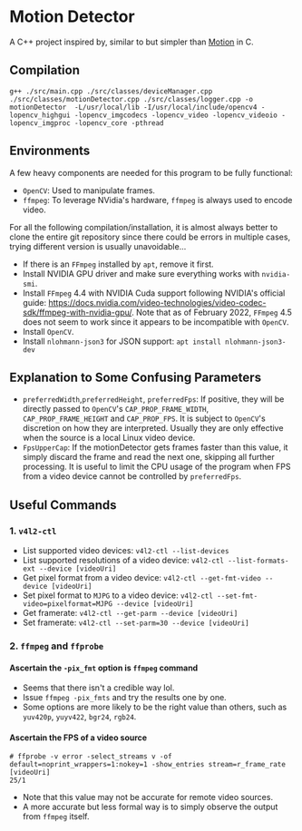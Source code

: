 # Motion Detector

A C++ project inspired by, similar to but simpler than [Motion](https://github.com/Motion-Project/motion) in C.

## Compilation

```
g++ ./src/main.cpp ./src/classes/deviceManager.cpp ./src/classes/motionDetector.cpp ./src/classes/logger.cpp -o motionDetector  -L/usr/local/lib -I/usr/local/include/opencv4 -lopencv_highgui -lopencv_imgcodecs -lopencv_video -lopencv_videoio -lopencv_imgproc -lopencv_core -pthread
```

## Environments

A few heavy components are needed for this program to be fully functional:

* `OpenCV`: Used to manipulate frames.
* `ffmpeg`: To leverage NVidia's hardware, `ffmpeg` is always used to encode video.

For all the following compilation/installation, it is almost always better to
clone the entire git repository since there could be errors in multiple cases,
trying different version is usually unavoidable...

* If there is an `FFmpeg` installed by `apt`, remove it first.
* Install NVIDIA GPU driver and make sure everything works with `nvidia-smi`.
* Install `FFmpeg` 4.4 with NVIDIA Cuda support following NVIDIA's official guide: https://docs.nvidia.com/video-technologies/video-codec-sdk/ffmpeg-with-nvidia-gpu/. Note that as of February 2022, `FFmpeg` 4.5 does not seem to work since it appears to be incompatible with `OpenCV`.
* Install `OpenCV`.
* Install `nlohmann-json3` for JSON support: `apt install nlohmann-json3-dev`

## Explanation to Some Confusing Parameters

* `preferredWidth`,`preferredHeight`, `preferredFps`: If positive, they will be directly passed to `OpenCV`'s `CAP_PROP_FRAME_WIDTH`, `CAP_PROP_FRAME_HEIGHT` and `CAP_PROP_FPS`. It is subject to `OpenCV`'s discretion on how they are interpreted. Usually
they are only effective when the source is a local Linux video device.
* `FpsUpperCap`: If the motionDetector gets frames faster than this value, it simply discard the frame and read the next 
one, skipping all further processing. It is useful to limit the CPU usage of the program when FPS from a video device
cannot be controlled by `preferredFps`.

## Useful Commands

### 1. `v4l2-ctl`

* List supported video devices: `v4l2-ctl --list-devices`
* List supported resolutions of a video device: `v4l2-ctl --list-formats-ext --device [videoUri]`
* Get pixel format from a video device: `v4l2-ctl --get-fmt-video --device [videoUri]`
* Set pixel format to `MJPG` to a video device: `v4l2-ctl --set-fmt-video=pixelformat=MJPG --device [videoUri]`
* Get framerate: `v4l2-ctl --get-parm --device [videoUri]`
* Set framerate: `v4l2-ctl --set-parm=30 --device [videoUri]`

### 2. `ffmpeg` and `ffprobe`

#### Ascertain the `-pix_fmt` option is `ffmpeg` command

* Seems that there isn't a credible way lol.
* Issue `ffmpeg -pix_fmts` and try the results one by one.
* Some options are more likely to be the right value than others, such as `yuv420p`, `yuyv422`, `bgr24`, `rgb24`.

#### Ascertain the FPS of a video source
```
# ffprobe -v error -select_streams v -of default=noprint_wrappers=1:nokey=1 -show_entries stream=r_frame_rate [videoUri]
25/1
```
* Note that this value may not be accurate for remote video sources.
* A more accurate but less formal way is to simply observe the output from `ffmpeg` itself.
